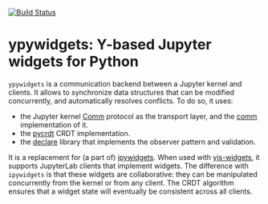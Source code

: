 [![Build Status](https://github.com/davidbrochart/ypywidgets/workflows/CI/badge.svg)](https://github.com/davidbrochart/ypywidgets/actions)

# ypywidgets: Y-based Jupyter widgets for Python

`ypywidgets` is a communication backend between a Jupyter kernel and clients. It allows to synchronize data structures that can be modified concurrently, and automatically resolves conflicts. To do so, it uses:
- the Jupyter kernel [Comm](https://jupyter-client.readthedocs.io/en/stable/messaging.html#custom-messages) protocol as the transport layer, and the [comm](https://github.com/ipython/comm) implementation of it.
- the [pycrdt](https://github.com/davidbrochart/pycrdt) CRDT implementation.
- the [declare](https://github.com/willmcgugan/declare) library that implements the observer pattern and validation.

It is a replacement for (a part of) [ipywidgets](https://ipywidgets.readthedocs.io). When used with [yjs-widgets](https://github.com/davidbrochart/yjs-widgets), it supports JupyterLab clients that implement widgets. The difference with `ipywidgets` is that these widgets are collaborative: they can be manipulated concurrently from the kernel or from any client. The CRDT algorithm ensures that a widget state will eventually be consistent across all clients.
